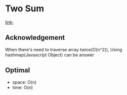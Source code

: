 # Two Sum
[link](https://leetcode.com/problems/two-sum);

## Acknowledgement
When there's need to traverse array twice(O(n^2)), Using hashmap(Javascript Object) can be answer

## Optimal
- space: O(n)
- time:  O(n)
